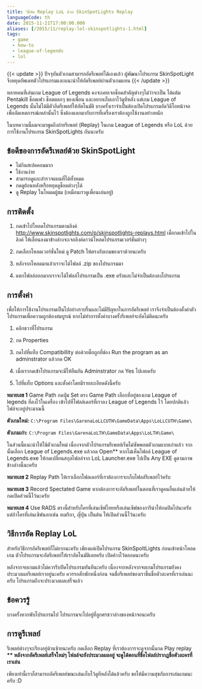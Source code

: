 ```yaml
---
title: วิธีอัด Replay LoL ด้วย SkinSpotLights Replay
languageCode: th
date: 2015-11-21T17:00:00.000
aliases: [/2015/11/replay-lol-skinspotlights-1.html]
tags:
  - game
  - how-to
  - league-of-legends
  - lol
---
```


{{< update >}}
ปัจจุบันตัวเกมสามารถอัดรีเพลย์ได้เองแล้ว ผู้พัฒนาโปรแกรม SkinSpotLight จึงหยุดอัพเดทตัวโปรแกรมและแนะนำให้อัดรีเพลย์ผ่านตัวเกมแทน
{{< /update >}}

หลายคนที่เล่นเกม League of Legends คงจะเคยเจอช็อดสำคัญต่างๆไม่ว่าจะเป็น ได้แต้ม Pentakill ช็อตเฟว ช็อตตลกๆ ของเพื่อน และอยากเก็บเอาไว้ดูทีหลัง แต่เกม League of Legends นั้นไม่ได้มีตัวอีดรีเพลย์ให้อัตโนมัติ บางครั้งเราจำเป็นต้องเปิดโปรแกรมอัดวิดีโอหน้าจอเพื่ออัดเหตการณ์เหล่านั้นไว้ ซึ่งต้องแลกมากับการที่เครื่องเราต้องถูกใช้งานอย่างหนัก

ในบทความนี้ผมจะมาพูดถึงถ่ายรีเพลย์ (Replay) ในเกม League of Legends หรือ LoL ด้วยการใช้งานโปรแกรม SkinSpotLights กันนะครับ

## ข้อดีของการอัดรีเพลย์ด้วย SkinSpotLight

- ไม่กินสเปคคอมมาก
- ใช้งานง่าย
- สามารถดูและสำรวจแผนที่ได้ทั้งหมด
- กดดูย้อนหลังหรือหยุดดูช็อดต่างๆได้
- ดู Replay ในโหมดผู้ชม (เหมือนเราดูเพื่อนเล่นอยู่)

## การติดตั้ง

1. กดเข้าไปโหลดโปรแกรมตามลิงค์ http://www.skinspotlights.com/p/skinspotlights-replays.html เมื่อกดเข้าไปในลิงค์ ให้เลื่อนลงมาข้างล่างจะเจอลิงค์ดาวน์โหลดโปรแกรมเวอร์ชั่นต่างๆ

2. กดเลือกโหลดเวอร์ชั่นใหม่ ดู Patch ให้ตรงกับเกมของเราด้วยนะครับ
3. หลังจากโหลดมาแล้วเราจะได้ไฟลล์ .zip ของโปรแกรมมา

4. แตกไฟลล์ออกมากเราจะได้ไฟลล์โปรแกรมเป็น .exe ครับและไม่จำเป็นต้องลงโปรแกรม

## การตั้งค่า

เพื่อให้การใช้งานโปรแกรมเป็นไปอย่างราบรื่นและไม่มีปัญหาในการอัดรีเพลย์ เราจึงจำเป็นต้องตั้งค่าตัวโปรแกรมเพื่อความถูกต้องสมบูรณ์
หากไม่ทำการตั้งค่าบางครั้งรีเพลย์จะอัดไม่ติดนะครับ

1. คลิกขวาที่โปรแกรม

2. กด Properties

3. กดไปที่แท็บ Compatibillity
   ต่อด้วยติ๊กถูกที่ช่อง Run the program as an adminstrator
   แล้วกด OK

4. เมื่อเรากดเข้าโปรแกรมจะมีให้ยืนยัน Adminstrator กด Yes ไปเลยครับ
5. ไปที่แท็บ Options และตั้งค่าโดยมีรายละเอียดดังนี้ครับ

**หมายเลข 1** Game Path
กดปุ่ม Set ตรง Game Path เลือกที่อยู่ของเกม League of legends ที่ลงไว้ในเครื่อง
เข้าไปที่โฟลล์เดอร์ที่เราลง League of Legends ไว้
โดยปกติแล้วไฟล์จะอยู่ประมาณนี้

**ตัวเกมใหม่:** `C:\Program Files\GarenaLoLLCUTH\GameData\Apps\LoLLCUTH\Game\`

**ตัวเกมเก่า:** `C:\Program Files\GarenaLoLTH\GameData\Apps\LoLTH\Game\`

ในส่วนนี้แนะนำให้ใช้ตัวเกมใหม่ เนื่องจากตัวโปรแกรมรีเพลย์เริ่มไม่ซัพพอตตัวเกมแบบเก่าแล้ว
จากนั้นเลือก League of Legends.exe แล้วกด Open\*\* หากไม่เห็นไฟลล์ League of Legends.exe
ให้กดเปลี่ยนสกุลไฟลล์จาก LoL Launcher.exe ไปเป็น Any EXE ดูตามภาพข้างล่างนี้นะครับ

**หมายเลข 2** Replay Path ให้เราเลือกโฟลเดอร์ที่เราต้องการจะเก็บไฟลล์รีเพลย์ไว้ครับ

**หมายเลข 3** Record Spectated Game หากต้องการจะอัดรีเพลย์ในตอนที่เราดูคนอื่นเล่นด้วยให้กดเปิดส่วนนี้ไว้นะครับ

**หมายเลข 4** Use RADS ตรงนี้สำหรับใครที่เล่นเซิฟไทยหรือเล่นเซิฟของการีน่าให้กดปิดไปนะครับ แต่ถ้าใครที่เล่นเซิฟนอกเช่น อเมริกา, ญี่ปุ่น เป็นต้น ให้เปิดส่วนนี้ไว้นะครับ

## วิธีการอัด Replay LoL

สำหรับวิธีการอัดรีเพลย์ก็ไม่ยากนะครับ เพียงแค่เปิดโปรแกรม SkinSpoltLights ก่อนเข้าหน้าโหลดเกม ตัวโปรแกรมจะอัดรีเพลย์ให้เราอัตโนมัติเลยครับ เปิดค้างไว้ตลอดนะครับ

หลังจากจบเกมแล้วไม่ควรรีบปิดโปรแกรมทันทีนะครับ เนื่องจากหลังจากจบเกมโปรแกรมยังคงประมวลผลรีเพลย์เราอยู่นะครับ ควรรอสักพักหนึ่งก่อน จนชื่อรีเพลย์ของเราขึ้นชื่อตัวละครที่เราเล่นนะครับ โปรแกรมถึงจะประมวลผลเสร็จแล้ว

## ข้อควรรู้

บางครั้งหากพับโปรแกรมไป โปรแกรมจะไปอยู่ที่ลูกศรขวาล่างของหน้าจอนะครับ

## การดูรีเพลย์

รีเพลย์ต่างๆจะเรียงอยู่ด้านซ้ายนะครับ
กดเลือก Replay ที่เราต้องการจะดูจากนั้นกด Play replay
**\*\* หลังจากอัดรีเพลย์เสร็จใหม่ๆ ไฟลล์จะยังประมวลผลอยู่ จะดูได้ตอนที่ชื่อไฟลล์ปรากฏชื่อตัวละครที่เราเล่น**

เพียงเท่านี้เราก็สามารถอัดรีเพลย์ขณะเล่นเก็บไว้ดูทีหลังได้แล้วครับ
ขอให้มีความสุขกับการเล่นเกมนะครับ :D